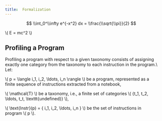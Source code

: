 ```yaml
---
title:  Formalization
---
```

$$
\\int_0^\\infty e^{-x^2} dx = \\frac{\\sqrt{\\pi}}{2}
$$

\\( E = mc^2 \\)

## Profiling a Program
Profiling a program with respect to a given taxonomy consists of assigning exactly one category from the taxonomy to each instruction in the program.\\
Let:

\\( p = \langle i_1, i_2, \ldots, i_n \rangle \\) be a program, represented as a finite sequence of instructions extracted from a notebook,

 \\(  \mathcal{T}  \\) be a taxonomy, i.e., a finite set of categories \\( \{t_1, t_2, \ldots, t_t, \texttt{undefined}\} \\),

 \\( \text{Instr}(p) = \{ i_1, i_2, \ldots, i_n \} \\) be the set of instructions in program \\( p \\).


